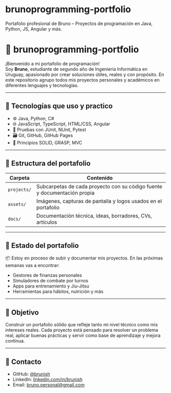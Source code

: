 # brunoprogramming-portfolio
Portafolio profesional de Bruno – Proyectos de programación en Java, Python, JS, Angular y más.

# 🧠 brunoprogramming-portfolio

¡Bienvenido a mi portafolio de programación!  
Soy **Bruno**, estudiante de segundo año de Ingeniería Informática en Uruguay, apasionado por crear soluciones útiles, reales y con propósito. En este repositorio agrupo todos mis proyectos personales y académicos en diferentes lenguajes y tecnologías.

---

## 🚀 Tecnologías que uso y practico

- ⚙️ Java, Python, C#
- 🌐 JavaScript, TypeScript, HTML/CSS, Angular
- 🧪 Pruebas con JUnit, NUnit, Pytest
- 🗃️ Git, GitHub, GitHub Pages
- 🧩 Principios SOLID, GRASP, MVC

---

## 📁 Estructura del portafolio

| Carpeta     | Contenido                                                                 |
|-------------|--------------------------------------------------------------------------|
| `projects/` | Subcarpetas de cada proyecto con su código fuente y documentación propia |
| `assets/`   | Imágenes, capturas de pantalla y logos usados en el portafolio           |
| `docs/`     | Documentación técnica, ideas, borradores, CVs, artículos                 |

---

## 📌 Estado del portafolio

📦 Estoy en proceso de subir y documentar mis proyectos. En las próximas semanas vas a encontrar:

- Gestores de finanzas personales
- Simuladores de combate por turnos
- Apps para entrenamiento y Jiu-Jitsu
- Herramientas para hábitos, nutrición y más

---

## 🧠 Objetivo

Construir un portafolio sólido que refleje tanto mi nivel técnico como mis intereses reales. Cada proyecto está pensado para resolver un problema real, aplicar buenas prácticas y servir como base de aprendizaje y mejora continua.

---

## 📩 Contacto

- GitHub: [@brunish](https://github.com/brunish)
- LinkedIn: [linkedin.com/in/brunish](https://linkedin.com/in/brunish)
- Email: bruno.personal@gmail.com
